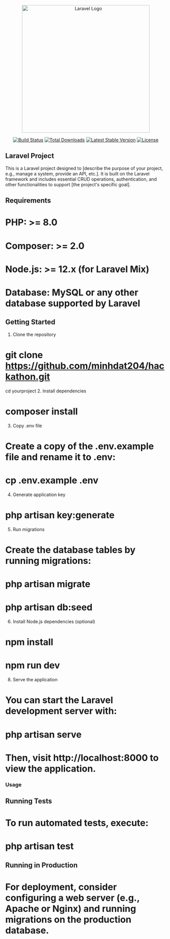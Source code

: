 <p align="center"><a href="https://laravel.com" target="_blank"><img src="https://raw.githubusercontent.com/laravel/art/master/logo-lockup/5%20SVG/2%20CMYK/1%20Full%20Color/laravel-logolockup-cmyk-red.svg" width="400" alt="Laravel Logo"></a></p>

<p align="center">
<a href="https://github.com/laravel/framework/actions"><img src="https://github.com/laravel/framework/workflows/tests/badge.svg" alt="Build Status"></a>
<a href="https://packagist.org/packages/laravel/framework"><img src="https://img.shields.io/packagist/dt/laravel/framework" alt="Total Downloads"></a>
<a href="https://packagist.org/packages/laravel/framework"><img src="https://img.shields.io/packagist/v/laravel/framework" alt="Latest Stable Version"></a>
<a href="https://packagist.org/packages/laravel/framework"><img src="https://img.shields.io/packagist/l/laravel/framework" alt="License"></a>
</p>

## Laravel Project
This is a Laravel project designed to [describe the purpose of your project, e.g., manage a system, provide an API, etc.]. It is built on the Laravel framework and includes essential CRUD operations, authentication, and other functionalities to support [the project's specific goal].

## Requirements
# PHP: >= 8.0
# Composer: >= 2.0
# Node.js: >= 12.x (for Laravel Mix)
# Database: MySQL or any other database supported by Laravel
## Getting Started
1. Clone the repository
# git clone https://github.com/minhdat204/hackathon.git
cd yourproject
2. Install dependencies
# composer install
3. Copy .env file
# Create a copy of the .env.example file and rename it to .env:
# cp .env.example .env
4. Generate application key
# php artisan key:generate
5. Run migrations
# Create the database tables by running migrations:
# php artisan migrate
# php artisan db:seed
6. Install Node.js dependencies (optional)
# npm install
# npm run dev
8. Serve the application
# You can start the Laravel development server with:
# php artisan serve
# Then, visit http://localhost:8000 to view the application.

### Usage
## Running Tests
# To run automated tests, execute:
# php artisan test
## Running in Production
# For deployment, consider configuring a web server (e.g., Apache or Nginx) and running migrations on the production database.



